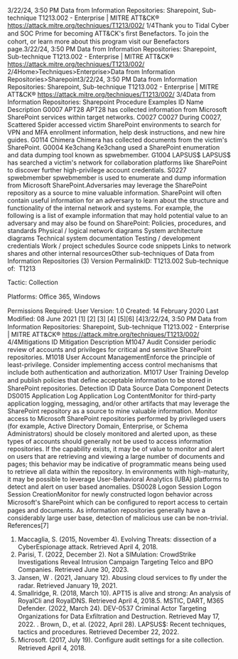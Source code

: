3/22/24, 3:50 PM Data from Information Repositories: Sharepoint, Sub-technique T1213.002 - Enterprise | MITRE ATT&CK®
https://attack.mitre.org/techniques/T1213/002/ 1/4Thank you to Tidal Cyber and SOC Prime for becoming ATT&CK's ﬁrst Benefactors. To join the cohort, or learn more about this program visit our
Benefactors page.3/22/24, 3:50 PM Data from Information Repositories: Sharepoint, Sub-technique T1213.002 - Enterprise | MITRE ATT&CK®
https://attack.mitre.org/techniques/T1213/002/ 2/4Home>Techniques>Enterprise>Data from Information Repositories>Sharepoint3/22/24, 3:50 PM Data from Information Repositories: Sharepoint, Sub-technique T1213.002 - Enterprise | MITRE ATT&CK®
https://attack.mitre.org/techniques/T1213/002/ 3/4Data from Information Repositories: Sharepoint
Procedure Examples
ID Name Description
G0007 APT28 APT28 has collected information from Microsoft SharePoint services within target networks.
C0027 C0027 During C0027, Scattered Spider accessed victim SharePoint environments to search for VPN and MFA
enrollment information, help desk instructions, and new hire guides.
G0114 Chimera Chimera has collected documents from the victim's SharePoint.
G0004 Ke3chang Ke3chang used a SharePoint enumeration and data dumping tool known as spwebmember.
G1004 LAPSUS$ LAPSUS$ has searched a victim's network for collaboration platforms like SharePoint to discover further
high-privilege account credentials.
S0227 spwebmember spwebmember is used to enumerate and dump information from Microsoft SharePoint.Adversaries may leverage the SharePoint repository as a source to mine valuable information. SharePoint will often contain useful
information for an adversary to learn about the structure and functionality of the internal network and systems. For example, the following is
a list of example information that may hold potential value to an adversary and may also be found on SharePoint:
Policies, procedures, and standards
Physical / logical network diagrams
System architecture diagrams
Technical system documentation
Testing / development credentials
Work / project schedules
Source code snippets
Links to network shares and other internal resourcesOther sub-techniques of Data from Information Repositories (3)
Version PermalinkID: T1213.002
Sub-technique of:  T1213

Tactic: Collection

Platforms: Oﬃce 365, Windows

Permissions Required: User
Version: 1.0
Created: 14 February 2020
Last Modiﬁed: 08 June 2021
[1]
[2]
[3]
[4]
[5][6]
[4]3/22/24, 3:50 PM Data from Information Repositories: Sharepoint, Sub-technique T1213.002 - Enterprise | MITRE ATT&CK®
https://attack.mitre.org/techniques/T1213/002/ 4/4Mitigations
ID Mitigation Description
M1047 Audit Consider periodic review of accounts and privileges for critical and sensitive SharePoint
repositories.
M1018 User Account
ManagementEnforce the principle of least-privilege. Consider implementing access control mechanisms that
include both authentication and authorization.
M1017 User Training Develop and publish policies that deﬁne acceptable information to be stored in SharePoint
repositories.
Detection
ID Data Source Data Component Detects
DS0015 Application Log Application
Log ContentMonitor for third-party application logging, messaging, and/or other artifacts that may
leverage the SharePoint repository as a source to mine valuable information. Monitor
access to Microsoft SharePoint repositories performed by privileged users (for example,
Active Directory Domain, Enterprise, or Schema Administrators) should be closely
monitored and alerted upon, as these types of accounts should generally not be used to
access information repositories. If the capability exists, it may be of value to monitor and
alert on users that are retrieving and viewing a large number of documents and pages;
this behavior may be indicative of programmatic means being used to retrieve all data
within the repository. In environments with high-maturity, it may be possible to leverage
User-Behavioral Analytics (UBA) platforms to detect and alert on user based anomalies.
DS0028 Logon Session Logon Session
CreationMonitor for newly constructed logon behavior across Microsoft's SharePoint which can
be conﬁgured to report access to certain pages and documents. As information
repositories generally have a considerably large user base, detection of malicious use
can be non-trivial.
References[7]
1. Maccaglia, S. (2015, November 4). Evolving Threats:
dissection of a CyberEspionage attack. Retrieved April 4, 2018.
2. Parisi, T. (2022, December 2). Not a SIMulation: CrowdStrike
Investigations Reveal Intrusion Campaign Targeting Telco and
BPO Companies. Retrieved June 30, 2023.
3. Jansen, W . (2021, January 12). Abusing cloud services to ﬂy
under the radar. Retrieved January 19, 2021.
4. Smallridge, R. (2018, March 10). APT15 is alive and strong: An
analysis of RoyalCli and RoyalDNS. Retrieved April 4, 2018.5. MSTIC, DART, M365 Defender. (2022, March 24). DEV-0537
Criminal Actor Targeting Organizations for Data Exﬁltration
and Destruction. Retrieved May 17, 2022.
. Brown, D., et al. (2022, April 28). LAPSUS$: Recent techniques,
tactics and procedures. Retrieved December 22, 2022.
7. Microsoft. (2017, July 19). Conﬁgure audit settings for a site
collection. Retrieved April 4, 2018.